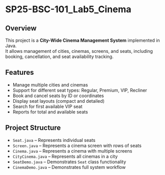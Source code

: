 # SP25-BSC-101_Lab5_Cinema

## Overview
This project is a **City-Wide Cinema Management System** implemented in Java.  
It allows management of cities, cinemas, screens, and seats, including booking, cancellation, and seat availability tracking.

## Features
- Manage multiple cities and cinemas  
- Support for different seat types: Regular, Premium, VIP, Recliner  
- Book and cancel seats by ID or coordinates  
- Display seat layouts (compact and detailed)  
- Search for first available VIP seat  
- Reports for total and available seats  

## Project Structure
- `Seat.java` – Represents individual seats  
- `Screen.java` – Represents a cinema screen with rows of seats  
- `Cinema.java` – Represents a cinema with multiple screens  
- `CityCinema.java` – Represents all cinemas in a city  
- `SeatDemo.java` – Demonstrates `Seat` class functionality  
- `CinemaDemo.java` – Demonstrates full system workflow  


